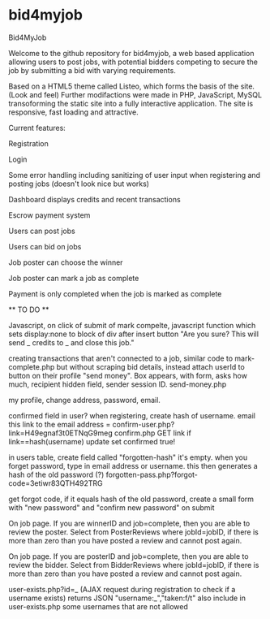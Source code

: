 # bid4myjob
Bid4MyJob

Welcome to the github repository for bid4myjob, a web based application allowing users to post jobs, with potential bidders
competing to secure the job by submitting a bid with varying requirements.

Based on a HTML5 theme called Listeo, which forms the basis of the site. (Look and feel)
Further modifactions were made in PHP, JavaScript, MySQL transoforming the static site into a fully interactive application.
The site is responsive, fast loading and attractive.

Current features:

Registration

Login

Some error handling including sanitizing of user input when registering and posting jobs (doesn't look nice but works)

Dashboard displays credits and recent transactions

Escrow payment system

Users can post jobs

Users can bid on jobs

Job poster can choose the winner

Job poster can mark a job as complete

Payment is only completed when the job is marked as complete

** TO DO **

Javascript, on click of submit of mark compelte, javascript function which sets display:none to block of div 
after insert button "Are you sure? This will send _ credits to _ and close this job."

creating transactions that aren't connected to a job, similar code to mark-complete.php but without scraping bid details, instead attach
userId to button on their profile "send money". Box appears, with form, asks how much, recipient hidden field, sender session ID. 
send-money.php

my profile, change address, password, email.

confirmed field in user? when registering, create hash of username.
email this link to the email address = confirm-user.php?link=H49egnaf3t0ETNqG9meg
confirm.php GET link
if link==hash(username)
update set confirmed true!

in users table, create field called "forgotten-hash"
it's empty. when you forget password, type in email address or username.
this then generates a hash of the old password (?)
forgotten-pass.php?forgot-code=3etiwr83QTH492TRG

get forgot code, if it equals hash of the old password, create a small form with "new password" and "confirm new password"
on submit

On job page. If you are winnerID and job=complete, then you are able to review the poster. Select from PosterReviews where 
jobId=jobID, if there is more than zero than you have posted a review and cannot post again.

On job page. If you are posterID and job=complete, then you are able to review the bidder. Select from BidderReviews where 
jobId=jobID, if there is more than zero than you have posted a review and cannot post again.

user-exists.php?id=_ (AJAX request during registration to check if a username exists) returns JSON "username:_","taken:f/t"
also include in user-exists.php some usernames that are not allowed 

